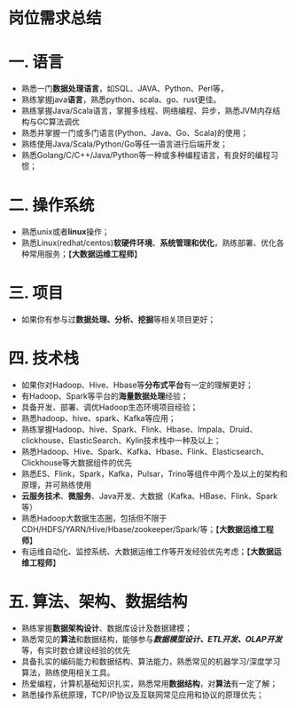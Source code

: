 # 岗位需求总结

# 一. 语言

- 熟悉一门**数据处理语言**，如SQL、JAVA、Python、Perl等，
- 熟练掌握java**语言**，熟悉python、scala、go、rust更佳。
- 熟练掌握Java/Scala语言，掌握多线程、网络编程、异步，熟悉JVM内存结构与GC算法调优
- 熟悉并掌握一门或多门语言(Python、Java、Go、Scala)的使用；
- 熟练使用Java/Scala/Python/Go等任一语言进行后端开发；
- 熟悉Golang/C/C++/Java/Python等一种或多种编程语言，有良好的编程习惯；


# 二. 操作系统

- 熟悉unix或者**linux**操作；
- 熟悉Linux(redhat/centos)**软硬件环境**、**系统管理和优化**，熟练部署、优化各种常用服务；【****大数据运维工程师****】


# 三. 项目

- 如果你有参与过**数据处理、分析、挖掘**等相关项目更好；


# 四. 技术栈

- 如果你对Hadoop、Hive、Hbase等**分布式平台**有一定的理解更好；
- 有Hadoop、Spark等平台的**海量数据处理**经验；
- 具备开发、部署、调优Hadoop生态环境项目经验；
- 熟悉hadoop、hive、spark、Kafka等应用；
- 熟练掌握Hadoop、hive、Spark、Flink、Hbase、Impala、Druid、clickhouse、ElasticSearch、Kylin技术栈中一种及以上；
- 熟悉Hadoop、Hive、Spark、Kafka、Hbase、Flink、Elasticsearch、Clickhouse等大数据组件的优先
- 熟悉ES、Flink，Spark，Kafka，Pulsar，Trino等组件中两个及以上的架构和原理，并可熟练使用
- **云服务技术**、**微服务**、Java开发、大数据（Kafka、HBase、Flink、Spark等）
- 熟悉Hadoop大数据生态圈，包括但不限于CDH/HDFS/YARN/Hive/Hbase/zookeeper/Spark/等；【****大数据运维工程师****】
- 有运维自动化、监控系统、大数据运维工作等开发经验优先考虑；【****大数据运维工程师****】


# 五. 算法、架构、数据结构

- 熟练掌握**数据架构设计**、数据库设计及数据建模；
- 熟悉常见的**算法**和数据结构，能够参与***数据模型设计、ETL开发、OLAP开发***等，有实时数仓建设经验的优先
- 具备扎实的编码能力和数据结构、算法能力，熟悉常见的机器学习/深度学习算法，熟练使用相关工具。
- 热爱编程，计算机基础知识扎实，熟悉常用**数据结构**，对**算法**有一定了解；
- 熟悉操作系统原理，TCP/IP协议及互联网常见应用和协议的原理优先；
